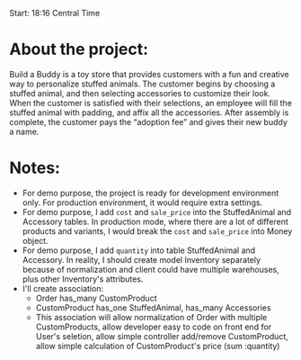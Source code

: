 Start: 18:16 Central Time

# About the project:

Build a Buddy is a toy store that provides customers with a fun and creative way to personalize stuffed animals. The customer begins by choosing a stuffed animal, and then selecting accessories to customize their look. When the customer is satisfied with their selections, an employee will fill the stuffed animal with padding, and affix all the accessories. After assembly is complete, the customer pays the “adoption fee” and gives their new buddy a name.

# Notes:

- For demo purpose, the project is ready for development environment only. For production environment, it would require extra settings.
- For demo purpose, I add `cost` and `sale_price` into the StuffedAnimal and Accessory tables. In production mode, where there are a lot of different products and variants, I would break the `cost` and `sale_price` into Money object.
- For demo purpose, I add `quantity` into table StuffedAnimal and Accessory. In reality, I should create model Inventory separately because of normalization and client could have multiple warehouses, plus other Inventory's attributes.
- I'll create association:
  - Order has_many CustomProduct
  - CustomProduct has_one StuffedAnimal, has_many Accessories
  - This association will allow normalization of Order with multiple CustomProducts, allow developer easy to code on front end for User's seletion, allow simple controller add/remove CustomProduct, allow simple calculation of CustomProduct's price (sum :quantity)
